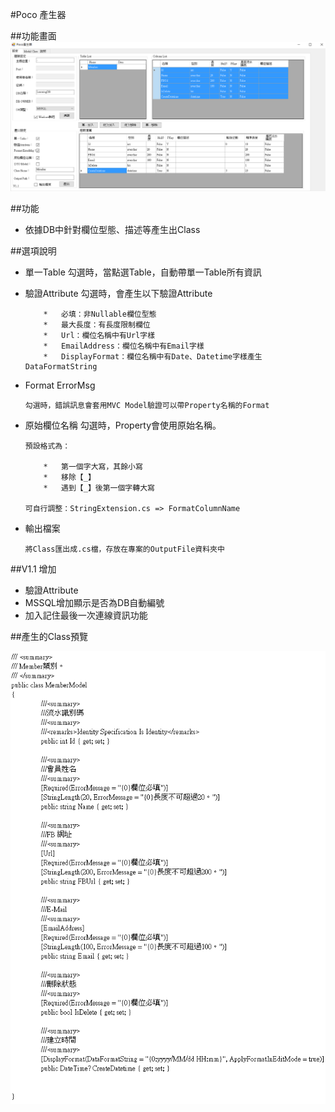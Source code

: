 #Poco 產生器

##功能畫面
[<img src="https://raw.githubusercontent.com/kkman021/PocoGenerator/master/MainForm.png">](功能畫面)

##功能
*   依據DB中針對欄位型態、描述等產生出Class

##選項說明
*   單一Table
		勾選時，當點選Table，自動帶單一Table所有資訊
*   驗證Attribute
		勾選時，會產生以下驗證Attribute

			*   必填：非Nullable欄位型態
			*   最大長度：有長度限制欄位
			*   Url：欄位名稱中有Url字樣
			*   EmailAddress：欄位名稱中有Email字樣
			*   DisplayFormat：欄位名稱中有Date、Datetime字樣產生DataFormatString
*   Format ErrorMsg

		勾選時，錯誤訊息會套用MVC Model驗證可以帶Property名稱的Format

*   原始欄位名稱
		勾選時，Property會使用原始名稱。

		預設格式為：

			*   第一個字大寫，其餘小寫
			*   移除【_】
			*   遇到【_】後第一個字轉大寫
			
		可自行調整：StringExtension.cs => FormatColumnName

*   輸出檔案

		將Class匯出成.cs檔，存放在專案的OutputFile資料夾中

##V1.1 增加

*   驗證Attribute
*   MSSQL增加顯示是否為DB自動編號
*   加入記住最後一次連線資訊功能


##產生的Class預覽

[<img src="https://raw.githubusercontent.com/kkman021/PocoGenerator/master/OutputView.png">](輸出結果)
